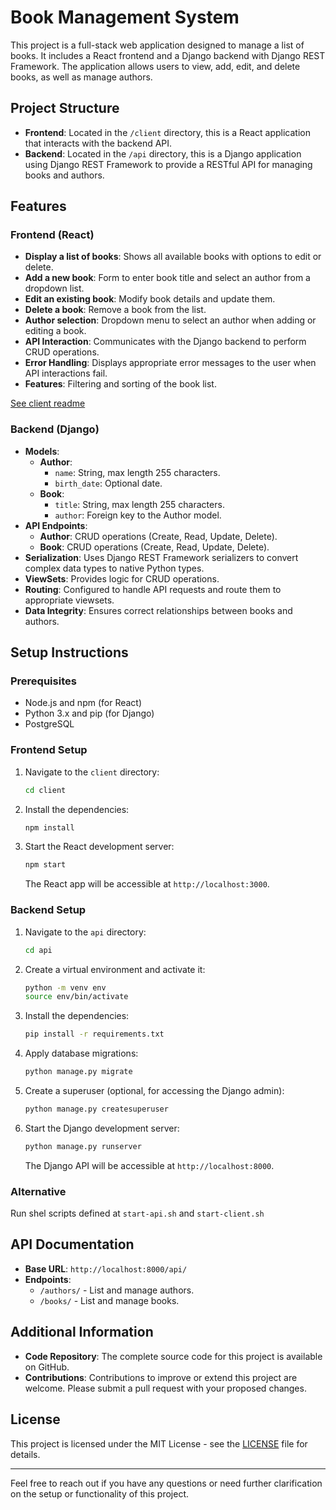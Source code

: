 # Book Management System

This project is a full-stack web application designed to manage a list of books. It includes a React frontend and a Django backend with Django REST Framework. The application allows users to view, add, edit, and delete books, as well as manage authors.

## Project Structure

- **Frontend**: Located in the `/client` directory, this is a React application that interacts with the backend API.
- **Backend**: Located in the `/api` directory, this is a Django application using Django REST Framework to provide a RESTful API for managing books and authors.

## Features

### Frontend (React)

- **Display a list of books**: Shows all available books with options to edit or delete.
- **Add a new book**: Form to enter book title and select an author from a dropdown list.
- **Edit an existing book**: Modify book details and update them.
- **Delete a book**: Remove a book from the list.
- **Author selection**: Dropdown menu to select an author when adding or editing a book.
- **API Interaction**: Communicates with the Django backend to perform CRUD operations.
- **Error Handling**: Displays appropriate error messages to the user when API interactions fail.
- **Features**: Filtering and sorting of the book list.

[See client readme](client/README.md)

### Backend (Django)

- **Models**:
  - **Author**:
    - `name`: String, max length 255 characters.
    - `birth_date`: Optional date.
  - **Book**:
    - `title`: String, max length 255 characters.
    - `author`: Foreign key to the Author model.
- **API Endpoints**:
  - **Author**: CRUD operations (Create, Read, Update, Delete).
  - **Book**: CRUD operations (Create, Read, Update, Delete).
- **Serialization**: Uses Django REST Framework serializers to convert complex data types to native Python types.
- **ViewSets**: Provides logic for CRUD operations.
- **Routing**: Configured to handle API requests and route them to appropriate viewsets.
- **Data Integrity**: Ensures correct relationships between books and authors.

## Setup Instructions

### Prerequisites

- Node.js and npm (for React)
- Python 3.x and pip (for Django)
- PostgreSQL

### Frontend Setup

1. Navigate to the `client` directory:
   ```bash
   cd client
   ```

2. Install the dependencies:
   ```bash
   npm install
   ```

3. Start the React development server:
   ```bash
   npm start
   ```

   The React app will be accessible at `http://localhost:3000`.

### Backend Setup

1. Navigate to the `api` directory:
   ```bash
   cd api
   ```

2. Create a virtual environment and activate it:
   ```bash
   python -m venv env
   source env/bin/activate
   ```

3. Install the dependencies:
   ```bash
   pip install -r requirements.txt
   ```

4. Apply database migrations:
   ```bash
   python manage.py migrate
   ```

5. Create a superuser (optional, for accessing the Django admin):
   ```bash
   python manage.py createsuperuser
   ```

6. Start the Django development server:
   ```bash
   python manage.py runserver
   ```

   The Django API will be accessible at `http://localhost:8000`.


### Alternative
Run shel scripts defined at `start-api.sh` and `start-client.sh`

## API Documentation

- **Base URL**: `http://localhost:8000/api/`
- **Endpoints**:
  - `/authors/` - List and manage authors.
  - `/books/` - List and manage books.

## Additional Information

- **Code Repository**: The complete source code for this project is available on GitHub.
- **Contributions**: Contributions to improve or extend this project are welcome. Please submit a pull request with your proposed changes.

## License

This project is licensed under the MIT License - see the [LICENSE](LICENSE.md) file for details.

---

Feel free to reach out if you have any questions or need further clarification on the setup or functionality of this project.

